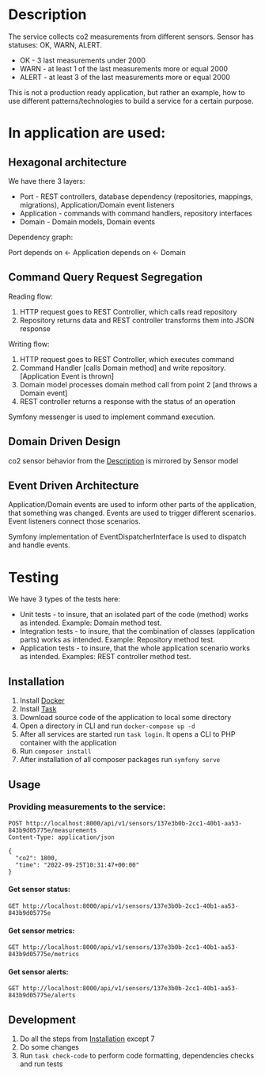 # Description
The service collects co2 measurements from different sensors. Sensor has statuses: OK, WARN, ALERT.
- OK - 3 last measurements under 2000
- WARN - at least 1 of the last measurements more or equal 2000
- ALERT - at least 3 of the last measurements more or equal 2000

This is not a production ready application, but rather an example, how to use different patterns/technologies to build a service for a certain purpose.

# In application are used:

## Hexagonal architecture
We have there 3 layers:
- Port - REST controllers, database dependency (repositories, mappings, migrations), Application/Domain event listeners
- Application - commands with command handlers, repository interfaces
- Domain - Domain models, Domain events

Dependency graph:

Port depends on <- Application depends on <- Domain

## Command Query Request Segregation
Reading flow:
1. HTTP request goes to REST Controller, which calls read repository
2. Repository returns data and REST controller transforms them into JSON response

Writing flow:
1. HTTP request goes to REST Controller, which executes command
2. Command Handler [calls Domain method] and write repository. [Application Event is thrown]
3. Domain model processes domain method call from point 2 [and throws a Domain event]
4. REST controller returns a response with the status of an operation

Symfony messenger is used to implement command execution.

## Domain Driven Design
co2 sensor behavior from the [Description](#Description) is mirrored by Sensor model

## Event Driven Architecture
Application/Domain events are used to inform other parts of the application, that something was changed.
Events are used to trigger different scenarios. Event listeners connect those scenarios.

Symfony implementation of EventDispatcherInterface is used to dispatch and handle events.

# Testing
We have 3 types of the tests here:
- Unit tests - to insure, that an isolated part of the code (method) works as intended. Example: Domain method test.
- Integration tests - to insure, that the combination of classes (application parts) works as intended. Example: Repository method test.
- Application tests - to insure, that the whole application scenario works as intended. Examples: REST controller method test.

## Installation
1. Install [Docker](https://www.docker.com/)
2. Install [Task](https://taskfile.dev/)
3. Download source code of the application to local some directory
4. Open a directory in CLI and run `docker-compose up -d`
5. After all services are started run `task login`. It opens a CLI to PHP container with the application
6. Run `composer install`
7. After installation of all composer packages run `symfony serve`

## Usage
   
### Providing measurements to the service:
```
POST http://localhost:8000/api/v1/sensors/137e3b0b-2cc1-40b1-aa53-843b9d05775e/measurements
Content-Type: application/json

{
  "co2": 1800,
  "time": "2022-09-25T10:31:47+00:00"
}
```
#### Get sensor status:
```
GET http://localhost:8000/api/v1/sensors/137e3b0b-2cc1-40b1-aa53-843b9d05775e
```
#### Get sensor metrics:
```
GET http://localhost:8000/api/v1/sensors/137e3b0b-2cc1-40b1-aa53-843b9d05775e/metrics
```
#### Get sensor alerts:
```
GET http://localhost:8000/api/v1/sensors/137e3b0b-2cc1-40b1-aa53-843b9d05775e/alerts
```

## Development
1. Do all the steps from [Installation](#Installation) except 7
2. Do some changes
3. Run `task check-code` to perform code formatting, dependencies checks and run tests